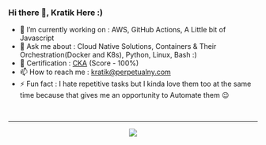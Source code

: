 ### Hi there 👋, Kratik Here :)  

- 🔭 I’m currently working on : AWS, GitHub Actions, A Little bit of Javascript
- 💬 Ask me about :  Cloud Native Solutions, Containers & Their Orchestration(Docker and K8s), Python, Linux, Bash :)
- 🥇 Certification : [CKA](https://www.youracclaim.com/badges/53515af8-bc86-48a4-b84f-3606950163b1/linked_in_profile) (Score - 100%)
- 📫 How to reach me :  kratik@perpetualny.com
- ⚡ Fun fact : I hate repetitive tasks but I kinda love them too at the same time because that gives me an opportunity to Automate them 😉
<br>
<hr>
<p align="center">
<img src="https://github-readme-stats.codestackr.vercel.app/api?username=kratik-perpetualny&show_icons=true&hide_border=true&hide=issues" />
</p>
